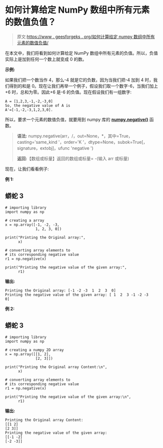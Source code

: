 # 如何计算给定 NumPy 数组中所有元素的数值负值？

> 原文:[https://www . geesforgeks . org/如何计算给定 numpy 数组中所有元素的数值负值/](https://www.geeksforgeeks.org/how-to-compute-numerical-negative-value-for-all-elements-in-a-given-numpy-array/)

在本文中，我们将看到如何计算给定 NumPy 数组中所有元素的负值。所以，负值实际上是加到任何一个数上就变成 0 的数。

**示例:**

如果我们把一个数当作 4，那么-4 就是它的负数，因为当我们把-4 加到 4 时，我们得到的和是 0。现在让我们再举一个例子，假设我们取一个数字-6，当我们加上+6 时，总和为零。因此+6 是-6 的负值。现在假设我们有一组数字:

```
A = [1,2,3,-1,-2,-3,0]
So, the negative value of A is 
A'=[-1,-2,-3,1,2,3,0].
```

所以，要求一个元素的数值负值，就要用到 numpy 库的 [**numpy.negative()**](https://www.geeksforgeeks.org/numpy-negative-in-python/) 函数。

> **语法:** numpy.negative(arr，/，out=None，*，其中=True，casting='same_kind '，order='K '，dtype=None，subok=True[，signature，extobj]，ufunc 'negative ')
> 
> **返回:**【数组或标量】返回的数组或标量= -(输入 arr 或标量)

现在，让我们看看例子:

**例 1:**

## 蟒蛇 3

```
# importing library
import numpy as np

# creating a array
x = np.array([-1, -2, -3,
              1, 2, 3, 0])

print("Printing the Original array:",
      x)

# converting array elements to
# its corresponding negative value
r1 = np.negative(x)

print("Printing the negative value of the given array:",
      r1)
```

**输出:**

```
Printing the Original array: [-1 -2 -3  1  2  3  0] 
Printing the negative value of the given array: [ 1  2  3 -1 -2 -3  0] 

```

**例 2:**

## 蟒蛇 3

```
# importing library
import numpy as np

# creating a numpy 2D array
x = np.array([[1, 2],
              [2, 3]])

print("Printing the Original array Content:\n",
      x)

# converting array elements to
# its corresponding negative value
r1 = np.negative(x)

print("Printing the negative value of the given array:\n",
      r1)
```

**输出:**

```
Printing the Original array Content:
[[1 2]
[2 3]]
Printing the negative value of the given array:
[[-1 -2]
[-2 -3]]
```